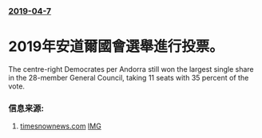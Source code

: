 ### [2019-04-7](/news/2019/04/7/index.md)

##### 
# 2019年安道爾國會選舉進行投票。 

The centre-right Democrates per Andorra still won the largest single share in the 28-member General Council, taking 11 seats with 35 percent of the vote. 


### 信息来源:

1. [timesnownews.com](https://www.timesnownews.com/international/article/andorra-general-election-ruling-party-loses-majority-after-eight-years-in-power/396355) [IMG](https://imgk.timesnownews.com/story/1554705397-Andorras-ruling-party-loses-majority-GETTY.jpg?tr=w-560,h-292,fo-top)
